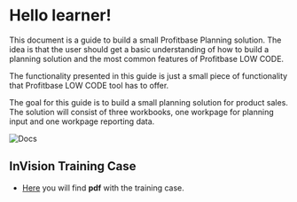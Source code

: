 # Hello learner!

This document is a guide to build a small Profitbase Planning solution. The idea is that the user should get a basic understanding of how to build a planning solution and the most common features of Profitbase LOW CODE. 

The functionality presented in this guide is just a small piece of functionality that Profitbase LOW CODE tool has to offer.

The goal for this guide is to build a small planning solution for product sales. The solution will consist of three workbooks, one workpage for planning input and one workpage reporting data.

![Docs](https://profitbasedocs.blob.core.windows.net/images/doc.png "Docs")

## InVision Training Case

* [Here](https://profitbasedocs.blob.core.windows.net/documents/PB%20-%20InVision%20Training%20Case.pdf) you will find **pdf** with the training case. 